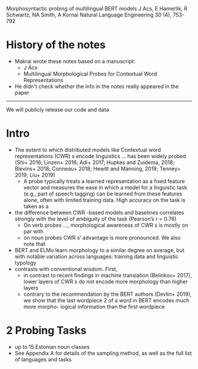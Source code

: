 Morphosyntactic probing of multilingual BERT models
J Acs, E Hamerlik, R Schwartz, NA Smith, A Kornai
Natural Language Engineering 30 (4), 753-792

# History of the notes

* Makrai wrote these notes based on a manuscript:
  * J Ács
  * Multilingual Morphological Probes for Contextual Word Representations
* He didn't check whether the info in the notes really appeared in the paper

---

We will publicly release our code and data

# Intro

* The extent to which distributed models like Contextual word representations
  (CWR) s encode linguistics ... has been widely probed
  (Shi+ 2016; Linzen+ 2016; Adi+ 2017; Hupkes and Zuidema, 2018; Blevins+ 2018;
  Conneau+ 2018; Hewitt and Manning, 2019; Tenney+ 2019; Liu+ 2019)
  * A probe typically treats a learned representation as a fixed feature vector
    and measures the ease in which a model for a linguistic task (e.g., part of
    speech tagging) can be learned from these features alone, often with
    limited training data. High accuracy on the task is taken as a
* the difference between CWR -based models and baselines correlates strongly
  with the level of ambiguity of the task (Pearson’s r = 0.76)
  * On verb probes ..., morphological awareness of CWR s is mostly on par with
  * on noun probes CWR s’ advantage is more pronounced. We also note that
* BERT and ELMo learn morphology to a similar degree on average, but with
  notable variation across languages: training data and linguistic typology
* contrasts with conventional wisdom. First,
  * in contrast to recent findings in machine translation (Belinkov+ 2017),
    lower layers of CWR s do not encode more morphology than higher layers
  * contrary to the recommendation by the BERT authors (Devlin+ 2019), we show
    that the last wordpiece 2 of a word in BERT encodes much more morpho-
    logical information than the first wordpiece

# 2 Probing Tasks

* up to 15 Estonian noun classes
* See Appendix A for details of the sampling method, as well as the full list
  of languages and tasks
